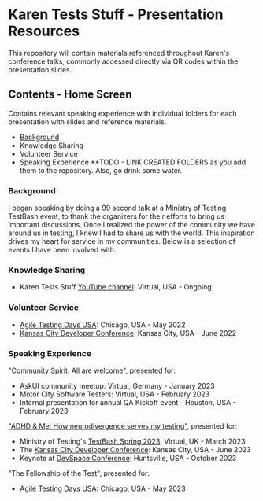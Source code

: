 # Karen Tests Stuff - Presentation Resources
This repository will contain materials referenced throughout Karen's conference talks, commonly accessed directly via QR codes within the presentation slides.

## Contents - Home Screen
Contains relevant speaking experience with individual folders for each presentation with slides and reference materials.
- [Background](https://github.com/KarenTestsStuff/PresentationResources?tab=readme-ov-file#background)
- Knowledge Sharing
- Volunteer Service
- Speaking Experience
**TODO - LINK CREATED FOLDERS as you add them to the repository. Also, go drink some water.

### Background:
I began speaking by doing a 99 second talk at a Ministry of Testing TestBash event, to thank the organizers for their efforts to bring us important discussions. Once I realized the power of the community we have around us in testing, I knew I had to share us with the world. This inspiration drives my heart for service in my communities. Below is a selection of events I have been involved with.

### Knowledge Sharing

- Karen Tests Stuff [YouTube channel](https://www.youtube.com/channel/UCaILiR0XEzf0Y1QvibzybCQ): Virtual, USA - Ongoing

### Volunteer Service

- [Agile Testing Days USA](https://agiletestingdays.us/): Chicago, USA - May 2022
- [Kansas City Developer Conference](https://www.kcdc.info/): Kansas City, USA - June 2022

### Speaking Experience

"Community Spirit: All are welcome", presented for:
- AskUI community meetup: Virtual, Germany - January 2023
- Motor City Software Testers: Virtual, USA - February 2023
- Internal presentation for annual QA Kickoff event - Houston, USA - February 2023

["ADHD & Me: How neurodivergence serves my testing"](https://github.com/KarenTestsStuff/PresentationResources/tree/main/ADHD_%26_Me#adhd--me-how-neurodivergence-serves-my-testing), presented for:
- Ministry of Testing's [TestBash Spring 2023](https://www.ministryoftesting.com/events/testbash-spring-2023): Virtual, UK - March 2023
- The [Kansas City Developer Conference](https://www.kcdc.info/): Kansas City, USA - June 2023
- Keynote at [DevSpace Conference](https://www.devspaceconf.com/): Huntsville, USA - October 2023

"The Fellowship of the Test", presented for:
- [Agile Testing Days USA](https://agiletestingdays.us/): Chicago, USA - May 2023

